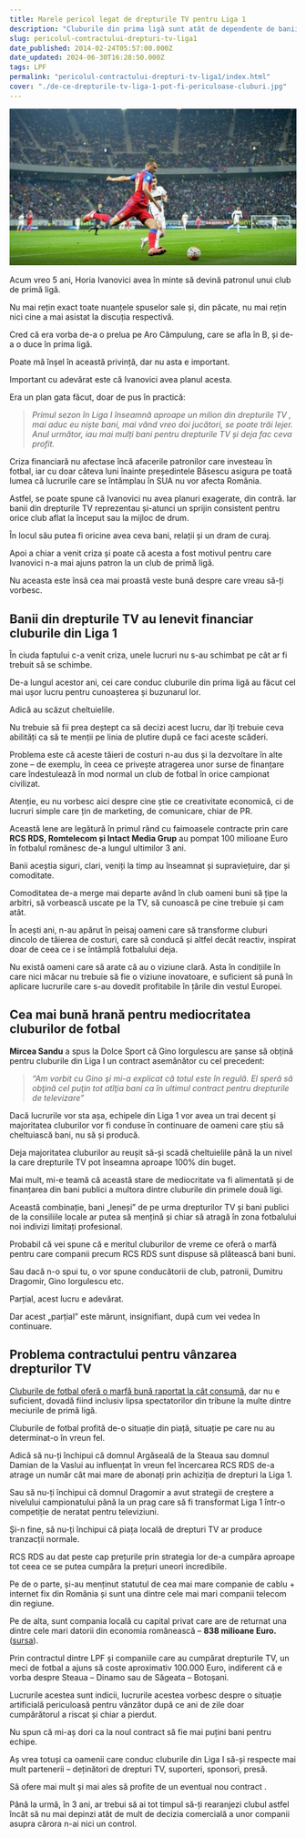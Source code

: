 ```yaml
---
title: Marele pericol legat de drepturile TV pentru Liga 1
description: "Cluburile din prima ligă sunt atât de dependente de banii care vin din vânzarea drepturilor TV încât o eventuală ratare a acestei tranzacții ar fi dezastruoasă"
slug: pericolul-contractului-drepturi-tv-liga1
date_published: 2014-02-24T05:57:00.000Z
date_updated: 2024-06-30T16:28:50.000Z
tags: LPF
permalink: "pericolul-contractului-drepturi-tv-liga1/index.html"
cover: "./de-ce-drepturile-tv-liga-1-pot-fi-periculoase-cluburi.jpg"
---
```


![Pericolul dependenței cluburilor față de contractul pentru drepturi TV ale Ligii 1](./de-ce-drepturile-tv-liga-1-pot-fi-periculoase-cluburi.jpg)

Acum vreo 5 ani, Horia Ivanovici avea în minte să devină patronul unui club de primă ligă.

Nu mai rețin exact toate nuanțele spuselor sale și, din păcate, nu mai rețin nici cine a mai asistat la discuția respectivă.

Cred că era vorba de-a o prelua pe Aro Câmpulung, care se afla în B, și de-a o duce în prima ligă.

Poate mă înșel în această privință, dar nu asta e important.

Important cu adevărat este că Ivanovici avea planul acesta.

Era un plan gata făcut, doar de pus în practică:

> *Primul sezon în Liga I înseamnă aproape un milion din drepturile TV , mai aduc eu niște bani, mai vând vreo doi jucători, se poate trăi lejer. Anul următor, iau mai mulți bani pentru drepturile TV și deja fac ceva profit.*

Criza financiară nu afectase încă afacerile patronilor care investeau în fotbal, iar cu doar câteva luni înainte președintele Băsescu asigura pe toată lumea că lucrurile care se întâmplau în SUA nu vor afecta România.

Astfel, se poate spune că Ivanovici nu avea planuri exagerate, din contră. Iar banii din drepturile TV reprezentau și-atunci un sprijin consistent pentru orice club aflat la început sau la mijloc de drum.

În locul său putea fi oricine avea ceva bani, relații și un dram de curaj.

Apoi a chiar a venit criza și poate că acesta a fost motivul pentru care Ivanovici n-a mai ajuns patron la un club de primă ligă.

Nu aceasta este însă cea mai proastă veste bună despre care vreau să-ți vorbesc.

## Banii din drepturile TV au lenevit financiar cluburile din Liga 1

În ciuda faptului c-a venit criza, unele lucruri nu s-au schimbat pe cât ar fi trebuit să se schimbe.

De-a lungul acestor ani, cei care conduc cluburile din prima ligă au făcut cel mai ușor lucru pentru cunoașterea și buzunarul lor.

Adică au scăzut cheltuielile.

Nu trebuie să fii prea deștept ca să decizi acest lucru, dar îți trebuie ceva abilități ca să te menții pe linia de plutire după ce faci aceste scăderi.

Problema este că aceste tăieri de costuri n-au dus și la dezvoltare în alte zone – de exemplu, în ceea ce privește atragerea unor surse de finanțare care îndestulează în mod normal un club de fotbal în orice campionat civilizat.

Atenție, eu nu vorbesc aici despre cine știe ce creativitate economică, ci de lucruri simple care țin de marketing, de comunicare, chiar de PR.

Această lene are legătură în primul rând cu faimoasele contracte prin care **RCS RDS, Romtelecom și Intact Media Grup** au pompat 100 milioane Euro în fotbalul românesc de-a lungul ultimilor 3 ani.

Banii aceștia siguri, clari, veniți la timp au înseamnat și supraviețuire, dar și comoditate.

Comoditatea de-a merge mai departe având în club oameni buni să țipe la arbitri, să vorbească uscate pe la TV, să cunoască pe cine trebuie și cam atât.

În acești ani, n-au apărut în peisaj oameni care să transforme cluburi dincolo de tăierea de costuri, care să conducă și altfel decât reactiv, inspirat doar de ceea ce i se întâmplă fotbalului deja.

Nu există oameni care să arate că au o viziune clară. Asta în condițiile în care nici măcar nu trebuie să fie o viziune inovatoare, e suficient să pună în aplicare lucrurile care s-au dovedit profitabile în țările din vestul Europei.

## Cea mai bună hrană pentru mediocritatea cluburilor de fotbal

**Mircea Sandu** a spus la Dolce Sport că Gino Iorgulescu are șanse să obțină pentru cluburile din Liga I un contract asemănător cu cel precedent:

> *“Am vorbit cu Gino şi mi-a explicat că totul este în regulă. El speră să obţină cel puţin tot atîţia bani ca în ultimul contract pentru drepturile de televizare”*

Dacă lucrurile vor sta așa, echipele din Liga 1 vor avea un trai decent și majoritatea cluburilor vor fi conduse în continuare de oameni care știu să cheltuiască bani, nu să și producă.

Deja majoritatea cluburilor au reușit să-și scadă cheltuielile până la un nivel la care drepturile TV pot înseamna aproape 100% din buget.

Mai mult, mi-e teamă că această stare de mediocritate va fi alimentată și de finanțarea din bani publici a multora dintre cluburile din primele două ligi.

Această combinație, bani „leneși” de pe urma drepturilor TV și bani publici de la consiliile locale ar putea să mențină și chiar să atragă în zona fotbalului noi indivizi limitați profesional.

Probabil că vei spune că e meritul cluburilor de vreme ce oferă o marfă pentru care companii precum RCS  RDS sunt dispuse să plătească bani buni.

Sau dacă n-o spui tu, o vor spune conducătorii de club, patronii, Dumitru Dragomir, Gino Iorgulescu etc.

Parțial, acest lucru e adevărat.

Dar acest „parțial” este mărunt, insignifiant, după cum vei vedea în continuare.

## Problema contractului pentru vânzarea drepturilor TV

[Cluburile de fotbal oferă o marfă bună raportat la cât consumă](https://www.cameravar.ro/de-ce-liga1-e-campionat-bun), dar nu e suficient, dovadă fiind inclusiv lipsa spectatorilor din tribune la multe dintre meciurile de primă ligă.

Cluburile de fotbal profită de-o situație din piață, situație pe care nu au determinat-o în vreun fel.

Adică să nu-ți închipui că domnul Argăseală de la Steaua sau domnul Damian de la Vaslui au influențat în vreun fel încercarea RCS RDS de-a atrage un număr cât mai mare de abonați prin achiziția de drepturi la Liga 1.

Sau să nu-ți închipui că domnul Dragomir a avut strategii de creștere a  nivelului campionatului până la un prag care să fi transformat Liga 1 într-o competiție de neratat pentru televiziuni.

Și-n fine, să nu-ți închipui că piața locală de drepturi TV ar produce tranzacții normale.

RCS RDS au dat peste cap prețurile prin strategia lor de-a cumpăra aproape tot ceea ce se putea cumpăra la prețuri uneori incredibile.

Pe de o parte, și-au menținut statutul de cea mai mare companie de cablu + internet fix din România și sunt una dintre cele mai mari companii telecom din regiune.

Pe de alta, sunt compania locală cu capital privat care are de returnat una dintre cele mari datorii din economia românească –  **838 milioane Euro.** ([sursa](https://www.capital.ro/rcsrds-lanseaza-saptamana-viitoare-o-emisiune-de-obligatiuni-pentru-a-atrage-350-milioane-euro.html)).

Prin contractul dintre LPF și companiile care au cumpărat drepturile TV, un meci de fotbal a ajuns să coste aproximativ 100.000 Euro, indiferent că e vorba despre Steaua – Dinamo sau de Săgeata – Botoșani.

Lucrurile acestea sunt indicii, lucrurile acestea vorbesc despre o situație artificială periculoasă pentru vânzător după ce ani de zile doar cumpărătorul a riscat și chiar a pierdut.

Nu spun că mi-aș dori ca la noul contract să fie mai puțini bani pentru echipe.

Aș vrea totuși ca oamenii care conduc  cluburile din Liga I să-și respecte mai mult partenerii – deținători de drepturi TV, suporteri, sponsori, presă.

Să ofere mai mult și mai ales să profite de un eventual nou contract .

Până la urmă, în 3 ani, ar trebui să ai tot timpul să-ți rearanjezi clubul astfel încât să nu mai depinzi atât de mult de decizia comercială a unor companii asupra cărora n-ai nici un control.
